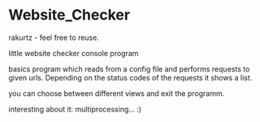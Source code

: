 # Website_Checker
rakurtz - feel free to reuse.

little website checker console program

basics program which reads from a config file and performs requests to given urls. Depending on the status codes of the requests it shows a list.

you can choose between different views and exit the programm.

interesting about it: multiprocessing... :)
